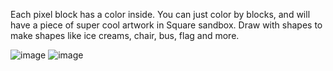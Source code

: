 Each pixel block has a color inside. You can just color by blocks, and will have a piece of super cool artwork in Square sandbox. Draw with shapes to make shapes like ice creams, chair, bus, flag and more. 



![image](https://github.com/Sayan98/Color_Puzzle_Game/assets/60056565/87850deb-02ba-4bf9-9ec7-25fed3495d56)
![image](https://github.com/Sayan98/Color_Puzzle_Game/assets/60056565/4e47882d-24a1-472e-906b-817ab79334bd)

